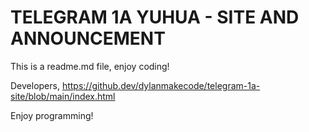 # TELEGRAM 1A YUHUA - SITE AND ANNOUNCEMENT
This is a readme.md file, enjoy coding!

Developers, https://github.dev/dylanmakecode/telegram-1a-site/blob/main/index.html 

Enjoy programming!